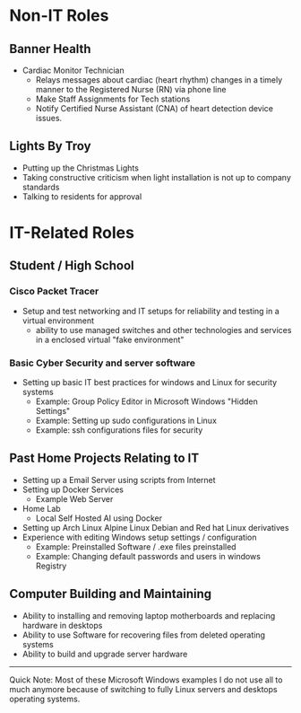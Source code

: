 # Non-IT Roles 
## Banner Health
- Cardiac Monitor Technician
	- Relays messages about cardiac (heart rhythm) changes in a timely manner to the Registered Nurse (RN) via phone line
	- Make Staff Assignments for Tech stations
	- Notify Certified Nurse Assistant (CNA) of heart detection device issues.
## Lights By Troy
- Putting up the Christmas Lights
- Taking constructive criticism when light installation is not up to company standards
- Talking to residents for approval
# IT-Related Roles
## Student / High School
### Cisco Packet Tracer
- Setup and test networking and IT setups for reliability and testing in a virtual environment 
	- ability to use managed switches and other technologies and services in a enclosed virtual "fake environment"
### Basic Cyber Security and server software
- Setting up basic IT best practices for windows and Linux for security systems 
	- Example: Group Policy Editor in Microsoft Windows "Hidden Settings"
	- Example: Setting up sudo configurations in Linux
	- Example: ssh configurations files for security 
## Past Home Projects Relating to IT 
- Setting up a Email Server using scripts from Internet
- Setting up Docker Services 
	-  Example Web Server
- Home Lab 
	- Local Self Hosted AI using Docker
- Setting up Arch Linux Alpine Linux Debian and Red hat Linux derivatives
- Experience with editing Windows setup settings / configuration 
	- Example: Preinstalled Software / .exe files preinstalled
	- Example: Changing default passwords and users in windows Registry 
## Computer Building and Maintaining
- Ability to installing and removing laptop motherboards and replacing hardware in desktops 
- Ability to use Software for recovering files from deleted operating systems 
- Ability to build and upgrade server hardware
--- 
Quick Note: Most of these Microsoft Windows examples I do not use all to much anymore  because of switching to fully Linux servers and desktops operating systems.